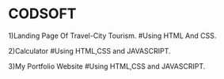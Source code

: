 # CODSOFT
1)Landing Page Of Travel-City Tourism.
#Using HTML And CSS.

2)Calculator
#Using HTML,CSS and JAVASCRIPT.

3)My Portfolio Website
#Using HTML,CSS and JAVASCRIPT.
